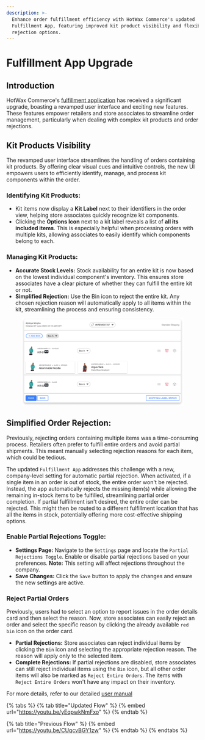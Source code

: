 ```yaml
---
description: >-
  Enhance order fulfillment efficiency with HotWax Commerce's updated
  Fulfillment App, featuring improved kit product visibility and flexible order
  rejection options.
---
```


# Fulfillment App Upgrade

## Introduction

HotWax Commerce's [fulfillment application](https://fulfillment.hotwax.io/) has received a significant upgrade, boasting a revamped user interface and exciting new features. These features empower retailers and store associates to streamline order management, particularly when dealing with complex kit products and order rejections.

## Kit Products Visibility

The revamped user interface streamlines the handling of orders containing kit products. By offering clear visual cues and intuitive controls, the new UI empowers users to efficiently identify, manage, and process kit components within the order.

### Identifying Kit Products:

* Kit items now display a **Kit Label** next to their identifiers in the order view, helping store associates quickly recognize kit components.
* Clicking the **Options Icon** next to a kit label reveals a list of **all its included items**. This is especially helpful when processing orders with multiple kits, allowing associates to easily identify which components belong to each.

### Managing Kit Products:

* **Accurate Stock Levels:** Stock availability for an entire kit is now based on the lowest individual component's inventory. This ensures store associates have a clear picture of whether they can fulfill the entire kit or not.
* **Simplified Rejection:** Use the Bin icon to reject the entire kit. Any chosen rejection reason will automatically apply to all items within the kit, streamlining the process and ensuring consistency.

<figure><img src="../../.gitbook/assets/kit.png" alt=""><figcaption></figcaption></figure>

## Simplified Order Rejection:

Previously, rejecting orders containing multiple items was a time-consuming process. Retailers often prefer to fulfill entire orders and avoid partial shipments. This meant manually selecting rejection reasons for each item, which could be tedious.

The updated `Fulfillment App` addresses this challenge with a new, company-level setting for automatic partial rejection. When activated, if a single item in an order is out of stock, the entire order won't be rejected. Instead, the app automatically rejects the missing item(s) while allowing the remaining in-stock items to be fulfilled, streamlining partial order completion. If partial fulfillment isn't desired, the entire order can be rejected. This might then be routed to a different fulfillment location that has all the items in stock, potentially offering more cost-effective shipping options.

### Enable Partial Rejections Toggle:

* **Settings Page:** Navigate to the `Settings` page and locate the `Partial Rejections Toggle`. Enable or disable partial rejections based on your preferences. **Note:** This setting will affect rejections throughout the company.
* **Save Changes:** Click the `Save` button to apply the changes and ensure the new settings are active.

### Reject Partial Orders

Previously, users had to select an option to report issues in the order details card and then select the reason. Now, store associates can easily reject an order and select the specific reason by clicking the already available `red bin` icon on the order card.

* **Partial Rejections:** Store associates can reject individual items by clicking the `Bin` icon and selecting the appropriate rejection reason. The reason will apply only to the selected item.
* **Complete Rejections:** If partial rejections are disabled, store associates can still reject individual items using the `Bin` icon, but all other order items will also be marked as `Reject Entire Orders`. The items with `Reject Entire Orders` won't have any impact on their inventory.

For more details, refer to our detailed [user manual](../../../store-operations/fulfillment/rejection.md)

{% tabs %}
{% tab title="Updated Flow" %}
{% embed url="https://youtu.be/yEqpwkNmFxo" %}
{% endtab %}

{% tab title="Previous Flow" %}
{% embed url="https://youtu.be/CUqcvBGY1zw" %}
{% endtab %}
{% endtabs %}
